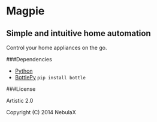 Magpie
======
Simple and intuitive home automation
-------------------------------------

Control your home appliances on the go.

###Dependencies

* [Python](http://www.python.org)
* [BottlePy](http://www.bottlepy.org) `pip install bottle`

###License

Artistic 2.0

Copyright (C) 2014 NebulaX